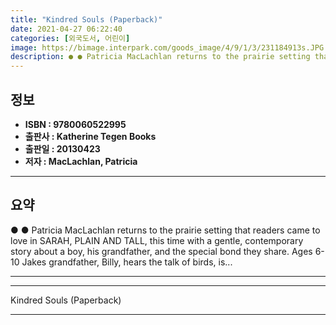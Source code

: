 ```yaml
---
title: "Kindred Souls (Paperback)"
date: 2021-04-27 06:22:40
categories: [외국도서, 어린이]
image: https://bimage.interpark.com/goods_image/4/9/1/3/231184913s.JPG
description: ● ● Patricia MacLachlan returns to the prairie setting that readers came to love in SARAH, PLAIN AND TALL, this time with a gentle, contemporary story about a
---
```


## **정보**

- **ISBN : 9780060522995**
- **출판사 : Katherine Tegen Books**
- **출판일 : 20130423**
- **저자 : MacLachlan, Patricia**

------



## **요약**

●  ●  Patricia MacLachlan returns to the prairie setting that readers came to love in SARAH, PLAIN AND TALL, this time with a gentle, contemporary story about a boy, his grandfather, and the special bond they share. Ages 6-10 Jakes grandfather, Billy, hears the talk of birds, is... 

------



------


Kindred Souls (Paperback) 

------


